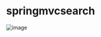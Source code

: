 # springmvcsearch
![image](https://github.com/ajayvijay9929/springmvcsearch/assets/120326151/6d5c295a-4ad3-4904-97ac-134b37e4c3c2)
